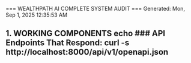 === WEALTHPATH AI COMPLETE SYSTEM AUDIT ===
Generated: Mon, Sep  1, 2025 12:35:53 AM

## 1. WORKING COMPONENTS echo ### API Endpoints That Respond: curl -s http://localhost:8000/api/v1/openapi.json
